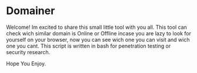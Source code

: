 # Domainer

Welcome! Im excited to share this small little tool with you all. This tool can check wich similar domain is Online or Offline incase you are lazy to look for yourself on your browser, now you can see wich one you can visit and wich one you cant. This script is written in bash for penetration testing or security research.

Hope You Enjoy.
